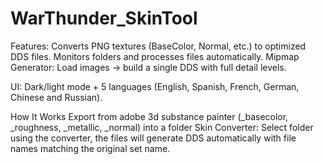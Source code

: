 # WarThunder_SkinTool

Features:
Converts PNG textures (BaseColor, Normal, etc.) to optimized DDS files.
Monitors folders and processes files automatically.
Mipmap Generator: Load images → build a single DDS with full detail levels.

UI:
Dark/light mode + 5 languages (English, Spanish, French, German, Chinese and Russian).

How It Works
Export from adobe 3d substance painter (_basecolor, _roughness, _metallic, _normal) into a folder
Skin Converter: Select folder using the converter, the files will generate DDS automatically with file names matching the original set name.
